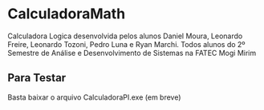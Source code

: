 # CalculadoraMath
Calculadora Logica desenvolvida pelos alunos Daniel Moura, Leonardo Freire, Leonardo Tozoni, Pedro Luna e Ryan Marchi.
Todos alunos do 2º Semestre de Análise e Desenvolvimento de Sistemas na FATEC Mogi Mirim

## Para Testar
Basta baixar o arquivo CalculadoraPI.exe (em breve)